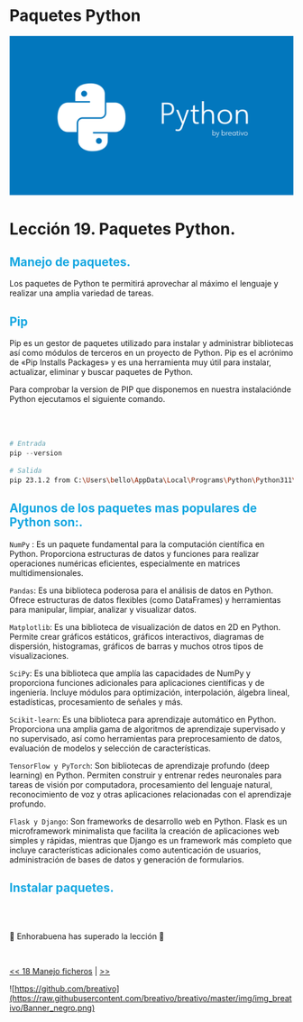 
# Paquetes Python

![](https://github.com/breativo/Python_by_breativo/blob/master/img/Banner_Python_by_breativo.png?raw=true)

# Lección 19. Paquetes Python.

<h2 style="color:#15A7E1">Manejo de paquetes.</h2>
Los paquetes de Python te permitirá aprovechar al máximo el lenguaje y realizar una amplia variedad de tareas.

<h2 style="color:#15A7E1">Pip</h2>
Pip es un gestor de paquetes utilizado para instalar y administrar bibliotecas así como módulos de terceros en un proyecto de Python. Pip es el acrónimo de «Pip Installs Packages» y es una herramienta muy útil para instalar, actualizar, eliminar y buscar paquetes de Python.

<br>

Para comprobar la version de PIP que disponemos en nuestra instalaciónde Python ejecutamos el siguiente comando.

<br>
<br>

````py
# Entrada
pip --version
````
````sh
# Salida
pip 23.1.2 from C:\Users\bello\AppData\Local\Programs\Python\Python311\Lib\site-packages\pip (python 3.11)
````

<h2 style="color:#15A7E1">Algunos de los paquetes mas populares de Python son:.</h2>

 `NumPy` : Es un paquete fundamental para la computación científica en Python. Proporciona estructuras de datos y funciones para realizar operaciones numéricas eficientes, especialmente en matrices multidimensionales.

`Pandas`: Es una biblioteca poderosa para el análisis de datos en Python. Ofrece estructuras de datos flexibles (como DataFrames) y herramientas para manipular, limpiar, analizar y visualizar datos.

`Matplotlib`: Es una biblioteca de visualización de datos en 2D en Python. Permite crear gráficos estáticos, gráficos interactivos, diagramas de dispersión, histogramas, gráficos de barras y muchos otros tipos de visualizaciones.

`SciPy`: Es una biblioteca que amplía las capacidades de NumPy y proporciona funciones adicionales para aplicaciones científicas y de ingeniería. Incluye módulos para optimización, interpolación, álgebra lineal, estadísticas, procesamiento de señales y más.

`Scikit-learn`: Es una biblioteca para aprendizaje automático en Python. Proporciona una amplia gama de algoritmos de aprendizaje supervisado y no supervisado, así como herramientas para preprocesamiento de datos, evaluación de modelos y selección de características.

`TensorFlow y PyTorch`: Son bibliotecas de aprendizaje profundo (deep learning) en Python. Permiten construir y entrenar redes neuronales para tareas de visión por computadora, procesamiento del lenguaje natural, reconocimiento de voz y otras aplicaciones relacionadas con el aprendizaje profundo.

`Flask y Django`: Son frameworks de desarrollo web en Python. Flask es un microframework minimalista que facilita la creación de aplicaciones web simples y rápidas, mientras que Django es un framework más completo que incluye características adicionales como autenticación de usuarios, administración de bases de datos y generación de formularios.

<h2 style="color:#15A7E1">Instalar paquetes.</h2>

<br>
<br>

🎉 Enhorabuena has superado la lección 🎉

<br>

[<< 18 Manejo ficheros](../18_Manejo_Ficheros_Python) | [ >>]()

![https://github.com/breativo](https://raw.githubusercontent.com/breativo/breativo/master/img/img_breativo/Banner_negro.png)


